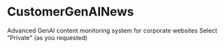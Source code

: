# CustomerGenAINews
Advanced GenAI content monitoring system for corporate websites Select "Private" (as you requested)
